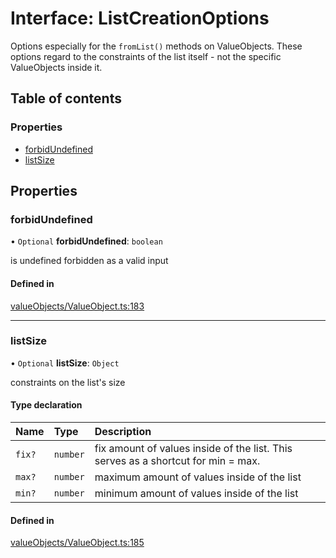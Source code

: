 # Interface: ListCreationOptions

Options especially for the `fromList()` methods on ValueObjects. These options regard to the
constraints of the list itself - not the specific ValueObjects inside it.

## Table of contents

### Properties

- [forbidUndefined](../wiki/ListCreationOptions#forbidundefined)
- [listSize](../wiki/ListCreationOptions#listsize)

## Properties

### forbidUndefined

• `Optional` **forbidUndefined**: `boolean`

is undefined forbidden as a valid input

#### Defined in

[valueObjects/ValueObject.ts:183](https://github.com/pcprinz/DDD-basics/blob/347e30e/src/valueObjects/ValueObject.ts#L183)

___

### listSize

• `Optional` **listSize**: `Object`

constraints on the list's size

#### Type declaration

| Name | Type | Description |
| :------ | :------ | :------ |
| `fix?` | `number` | fix amount of values inside of the list. This serves as a shortcut for min = max. |
| `max?` | `number` | maximum amount of values inside of the list |
| `min?` | `number` | minimum amount of values inside of the list |

#### Defined in

[valueObjects/ValueObject.ts:185](https://github.com/pcprinz/DDD-basics/blob/347e30e/src/valueObjects/ValueObject.ts#L185)
